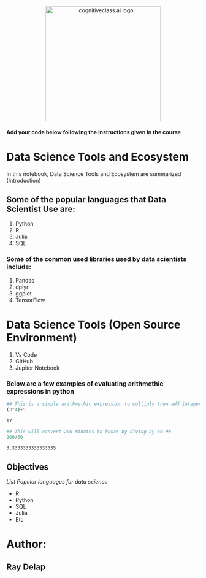<center>
    <img src="https://cf-courses-data.s3.us.cloud-object-storage.appdomain.cloud/IBMDeveloperSkillsNetwork-DS0105EN-SkillsNetwork/labs/Module2/images/SN_web_lightmode.png" width="300" alt="cognitiveclass.ai logo">
</center>


#### Add your code below following the instructions given in the course


# Data Science Tools and Ecosystem

In this notebook, Data Science Tools and Ecosystem are summarized (Introduction)

## Some of the popular languages that Data Scientist Use are:


1. Python
2. R 
3. Julia
4. SQL 



### Some of the common used libraries used by data scientists include: 
1. Pandas
2. dplyr
3. ggplot
4. TensorFlow 

# Data Science Tools (Open Source Environment)

1. Vs Code 
2. GitHub
3. Jupiter Notebook

### Below are a few examples of evaluating arithmethic expressions in python


```python
## This is a simple arithmethic expression to multiply then add integers
(3*4)+5
```




    17




```python
## This will convert 200 minutes to hours by diving by 60.##
200/60
```




    3.3333333333333335



## **Objectives**

*List Popular languages for data science*

- R
- Python
- SQL
- Julia
- Etc

# Author: 

## Ray Delap
